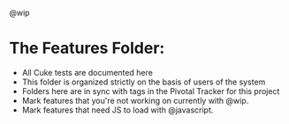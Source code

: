@wip
# The Features Folder:

+ All Cuke tests are documented here
+ This folder is organized strictly on the basis of users of the system
+ Folders here are in sync with tags in the Pivotal Tracker for this project
+ Mark features that you're not working on currently with @wip.
+ Mark features that need JS to load with @javascript.